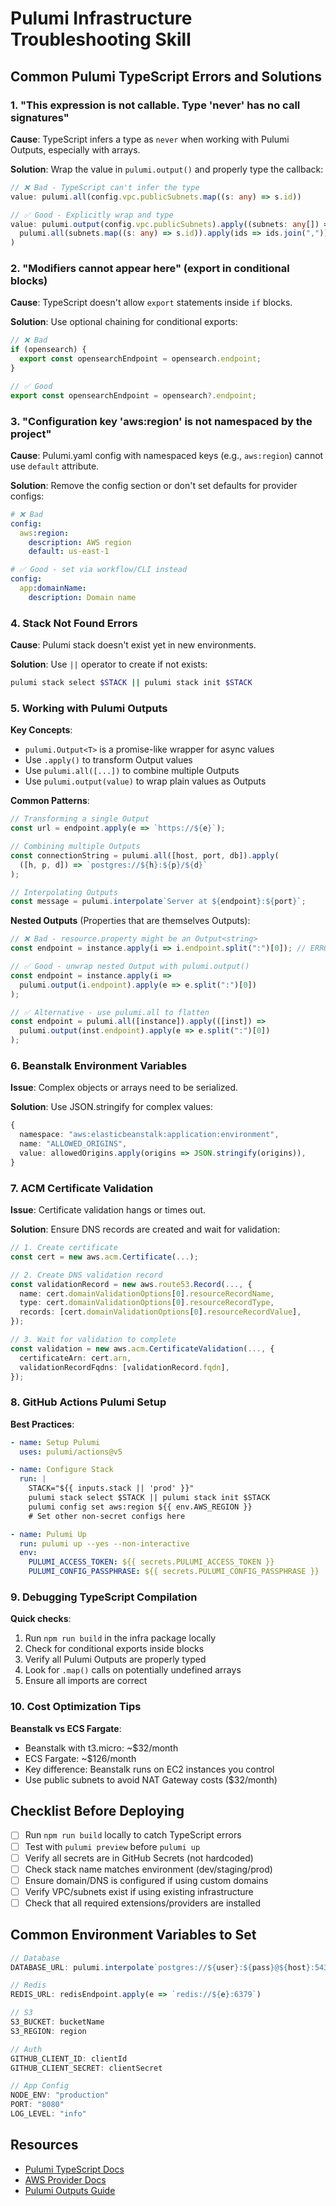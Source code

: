 # Pulumi Infrastructure Troubleshooting Skill

## Common Pulumi TypeScript Errors and Solutions

### 1. "This expression is not callable. Type 'never' has no call signatures"

**Cause**: TypeScript infers a type as `never` when working with Pulumi Outputs, especially with arrays.

**Solution**: Wrap the value in `pulumi.output()` and properly type the callback:
```typescript
// ❌ Bad - TypeScript can't infer the type
value: pulumi.all(config.vpc.publicSubnets.map((s: any) => s.id))

// ✅ Good - Explicitly wrap and type
value: pulumi.output(config.vpc.publicSubnets).apply((subnets: any[]) =>
  pulumi.all(subnets.map((s: any) => s.id)).apply(ids => ids.join(","))
)
```

### 2. "Modifiers cannot appear here" (export in conditional blocks)

**Cause**: TypeScript doesn't allow `export` statements inside `if` blocks.

**Solution**: Use optional chaining for conditional exports:
```typescript
// ❌ Bad
if (opensearch) {
  export const opensearchEndpoint = opensearch.endpoint;
}

// ✅ Good
export const opensearchEndpoint = opensearch?.endpoint;
```

### 3. "Configuration key 'aws:region' is not namespaced by the project"

**Cause**: Pulumi.yaml config with namespaced keys (e.g., `aws:region`) cannot use `default` attribute.

**Solution**: Remove the config section or don't set defaults for provider configs:
```yaml
# ❌ Bad
config:
  aws:region:
    description: AWS region
    default: us-east-1

# ✅ Good - set via workflow/CLI instead
config:
  app:domainName:
    description: Domain name
```

### 4. Stack Not Found Errors

**Cause**: Pulumi stack doesn't exist yet in new environments.

**Solution**: Use `||` operator to create if not exists:
```bash
pulumi stack select $STACK || pulumi stack init $STACK
```

### 5. Working with Pulumi Outputs

**Key Concepts**:
- `pulumi.Output<T>` is a promise-like wrapper for async values
- Use `.apply()` to transform Output values
- Use `pulumi.all([...])` to combine multiple Outputs
- Use `pulumi.output(value)` to wrap plain values as Outputs

**Common Patterns**:
```typescript
// Transforming a single Output
const url = endpoint.apply(e => `https://${e}`);

// Combining multiple Outputs
const connectionString = pulumi.all([host, port, db]).apply(
  ([h, p, d]) => `postgres://${h}:${p}/${d}`
);

// Interpolating Outputs
const message = pulumi.interpolate`Server at ${endpoint}:${port}`;
```

**Nested Outputs** (Properties that are themselves Outputs):
```typescript
// ❌ Bad - resource.property might be an Output<string>
const endpoint = instance.apply(i => i.endpoint.split(":")[0]); // ERROR: Property 'split' does not exist

// ✅ Good - unwrap nested Output with pulumi.output()
const endpoint = instance.apply(i =>
  pulumi.output(i.endpoint).apply(e => e.split(":")[0])
);

// ✅ Alternative - use pulumi.all to flatten
const endpoint = pulumi.all([instance]).apply(([inst]) =>
  pulumi.output(inst.endpoint).apply(e => e.split(":")[0])
);
```

### 6. Beanstalk Environment Variables

**Issue**: Complex objects or arrays need to be serialized.

**Solution**: Use JSON.stringify for complex values:
```typescript
{
  namespace: "aws:elasticbeanstalk:application:environment",
  name: "ALLOWED_ORIGINS",
  value: allowedOrigins.apply(origins => JSON.stringify(origins)),
}
```

### 7. ACM Certificate Validation

**Issue**: Certificate validation hangs or times out.

**Solution**: Ensure DNS records are created and wait for validation:
```typescript
// 1. Create certificate
const cert = new aws.acm.Certificate(...);

// 2. Create DNS validation record
const validationRecord = new aws.route53.Record(..., {
  name: cert.domainValidationOptions[0].resourceRecordName,
  type: cert.domainValidationOptions[0].resourceRecordType,
  records: [cert.domainValidationOptions[0].resourceRecordValue],
});

// 3. Wait for validation to complete
const validation = new aws.acm.CertificateValidation(..., {
  certificateArn: cert.arn,
  validationRecordFqdns: [validationRecord.fqdn],
});
```

### 8. GitHub Actions Pulumi Setup

**Best Practices**:
```yaml
- name: Setup Pulumi
  uses: pulumi/actions@v5

- name: Configure Stack
  run: |
    STACK="${{ inputs.stack || 'prod' }}"
    pulumi stack select $STACK || pulumi stack init $STACK
    pulumi config set aws:region ${{ env.AWS_REGION }}
    # Set other non-secret configs here

- name: Pulumi Up
  run: pulumi up --yes --non-interactive
  env:
    PULUMI_ACCESS_TOKEN: ${{ secrets.PULUMI_ACCESS_TOKEN }}
    PULUMI_CONFIG_PASSPHRASE: ${{ secrets.PULUMI_CONFIG_PASSPHRASE }}
```

### 9. Debugging TypeScript Compilation

**Quick checks**:
1. Run `npm run build` in the infra package locally
2. Check for conditional exports inside blocks
3. Verify all Pulumi Outputs are properly typed
4. Look for `.map()` calls on potentially undefined arrays
5. Ensure all imports are correct

### 10. Cost Optimization Tips

**Beanstalk vs ECS Fargate**:
- Beanstalk with t3.micro: ~$32/month
- ECS Fargate: ~$126/month
- Key difference: Beanstalk runs on EC2 instances you control
- Use public subnets to avoid NAT Gateway costs ($32/month)

## Checklist Before Deploying

- [ ] Run `npm run build` locally to catch TypeScript errors
- [ ] Test with `pulumi preview` before `pulumi up`
- [ ] Verify all secrets are in GitHub Secrets (not hardcoded)
- [ ] Check stack name matches environment (dev/staging/prod)
- [ ] Ensure domain/DNS is configured if using custom domains
- [ ] Verify VPC/subnets exist if using existing infrastructure
- [ ] Check that all required extensions/providers are installed

## Common Environment Variables to Set

```typescript
// Database
DATABASE_URL: pulumi.interpolate`postgres://${user}:${pass}@${host}:5432/${db}`

// Redis
REDIS_URL: redisEndpoint.apply(e => `redis://${e}:6379`)

// S3
S3_BUCKET: bucketName
S3_REGION: region

// Auth
GITHUB_CLIENT_ID: clientId
GITHUB_CLIENT_SECRET: clientSecret

// App Config
NODE_ENV: "production"
PORT: "8080"
LOG_LEVEL: "info"
```

## Resources

- [Pulumi TypeScript Docs](https://www.pulumi.com/docs/languages-sdks/javascript/)
- [AWS Provider Docs](https://www.pulumi.com/registry/packages/aws/)
- [Pulumi Outputs Guide](https://www.pulumi.com/docs/concepts/inputs-outputs/)

